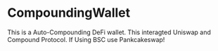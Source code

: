 # CompoundingWallet

This is a Auto-Compounding DeFi wallet. This interagted Uniswap and Compound Protocol. If Using BSC use Pankcakeswap!
